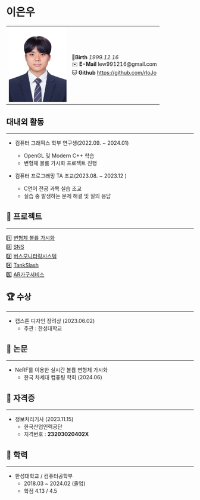 # 이은우

<table>
    <tr>
        <td> <img src="https://github.com/rloJo/rlojo/blob/main/ReadmeAsset/Eunwoo.jpg" width ="155" height ="200"> </td>
        <td>  🎂<b>Birth</b> <i>1999.12.16</i> 
             <br>✉️ <b>E-Mail</b> lew991216@gmail.com
             <br>  🐱 <b>Github</b> <a href = "https://github.com/rloJo"> https://github.com/rloJo </a>
        </td>
    </tr>

    
</table>





## **대내외 활동**
---
- 컴퓨터 그래픽스 학부 연구생(2022.09. ~ 2024.01)
  - OpenGL 및 Modern C++ 학습
  - 변형체 볼륨 가시화 프로젝트 진행
 
- 컴퓨터 프로그래밍 TA 조교(2023.08. ~ 2023.12 )
  - C언어 전공 과목 실습 조교
  - 실습 중 발생하는 문제 해결 및 질의 응답


## **📝 프로젝트**

---
1️⃣ [변형체 볼륨 가시화](https://github.com/rloJo/BuFF)  
2️⃣ [SNS](https://github.com/rloJo/Android_SNS_Project)  
3️⃣ [버스모니터링시스템](https://github.com/rloJo/BusMonitoringSystem)  
4️⃣ [TankSlash](https://github.com/rloJo/TankSlash)  
5️⃣ [AR가구서비스](https://github.com/rloJo/ARService)  

## **🏆 수상**
---
- 캡스톤 디자인 장려상 (2023.06.02)
  - 주관 : 한성대학교


## **📜 논문**

---

- NeRF를 이용한 실시간 볼륨 변형체 가시화
    - 한국 차세대 컴퓨팅 학회 (2024.06)

## 🏅 자격증

---

- 정보처리기사 (2023.11.15)
    - 한국산업인력공단
    - 지격번호 :  **23203020402X**

## 📖 학력

---

- 한성대학교 / 컴퓨터공학부
    - 2018.03 ~ 2024.02 (졸업)
    - 학점 4.13 / 4.5
